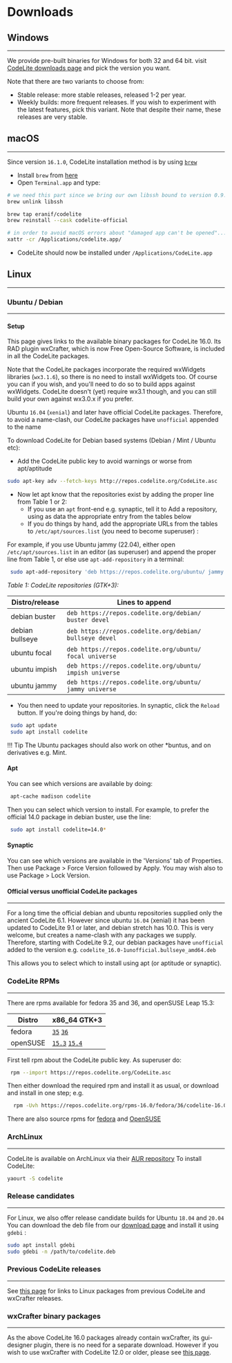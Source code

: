 # Downloads

## Windows
---

We provide pre-built binaries for Windows for both 32 and 64 bit.
visit [CodeLite downloads page][1] and pick the version you want.

Note that there are two variants to choose from:

- Stable release: more stable releases, released 1-2 per year.
- Weekly builds: more frequent releases.
   If you wish to experiment with the latest features, pick this variant.
  Note that despite their name, these releases are very stable.

## macOS
---

Since version `16.1.0`, CodeLite installation method is by using [`brew`][9]

- Install `brew` from [here][9]
- Open `Terminal.app` and type:

```bash
# we need this part since we bring our own libssh bound to version 0.9.6
brew unlink libssh

brew tap eranif/codelite
brew reinstall --cask codelite-official

# in order to avoid macOS errors about "damaged app can't be opened"...
xattr -cr /Applications/codelite.app/
```

- CodeLite should now be installed under `/Applications/CodeLite.app`

## Linux
---

### Ubuntu / Debian
---

#### Setup

This page gives links to the available binary packages for CodeLite 16.0. Its RAD plugin wxCrafter, which is now Free Open-Source Software,
is included in all the CodeLite packages.

Note that the CodeLite packages incorporate the required wxWidgets libraries (`wx3.1.6`), so there is no need to install wxWidgets too.
Of course you can if you wish, and you'll need to do so to build apps against wxWidgets.
CodeLite doesn't (yet) require wx3.1 though, and you can still build your own against wx3.0.x if you prefer.

Ubuntu `16.04` (`xenial`) and later have official CodeLite packages. Therefore, to avoid a name-clash, our CodeLite packages have `unofficial` appended to the name

To download CodeLite for Debian based systems (Debian / Mint / Ubuntu etc):

- Add the CodeLite public key to avoid warnings or worse from apt/aptitude

```bash
sudo apt-key adv --fetch-keys http://repos.codelite.org/CodeLite.asc
```

- Now let apt know that the repositories exist by adding the proper line from Table 1 or 2:
    - If you use an `apt` front-end e.g. synaptic, tell it to Add a repository, using as data the appropriate entry from the tables below
    - If you do things by hand, add the appropriate URLs from the tables to `/etc/apt/sources.list` (you need to become superuser) :

For example, if you use Ubuntu jammy (22.04), either open `/etc/apt/sources.list` in an editor (as superuser) and append the proper line
from Table 1, or else use `apt-add-repository` in a terminal:

```bash
 sudo apt-add-repository 'deb https://repos.codelite.org/ubuntu/ jammy universe'
```

*Table 1: CodeLite repositories (GTK+3):*

Distro/release 	| Lines to append
----------------|---------------------------
debian buster 	| `deb https://repos.codelite.org/debian/ buster devel`
debian bullseye	| `deb https://repos.codelite.org/debian/ bullseye devel`
ubuntu focal 	| `deb https://repos.codelite.org/ubuntu/ focal universe`
ubuntu impish |	`deb https://repos.codelite.org/ubuntu/ impish universe`
ubuntu jammy |	`deb https://repos.codelite.org/ubuntu/ jammy universe`

- You then need to update your repositories. In synaptic, click the `Reload` button. If you're doing things by hand, do:

```bash
 sudo apt update
 sudo apt install codelite
```

!!! Tip
    The Ubuntu packages should also work on other *buntus, and on derivatives e.g. Mint.

#### Apt

You can see which versions are available by doing:

```bash
 apt-cache madison codelite
```

Then you can select which version to install. For example, to prefer the official 14.0 package in debian buster, use the line:

```bash
 sudo apt install codelite=14.0*
```

#### Synaptic

You can see which versions are available in the 'Versions' tab of Properties. Then use Package > Force Version followed by Apply.
You may wish also to use Package > Lock Version.

#### Official versus unofficial CodeLite packages
---

For a long time the official debian and ubuntu repositories supplied only the ancient CodeLite 6.1. However since ubuntu `16.04` (xenial) it has been updated to
CodeLite 9.1 or later, and debian stretch has 10.0. This is very welcome, but creates a name-clash with any packages we supply.
Therefore, starting with CodeLite 9.2, our debian packages have `unofficial` added to the version e.g. `codelite_16.0-1unofficial.bullseye_amd64.deb`

This allows you to select which to install using apt (or aptitude or synaptic).

### CodeLite RPMs
---

There are rpms available for fedora 35 and 36, and openSUSE Leap 15.3:

Distro	| x86_64 GTK+3
--------|----------------
fedora	| [`35`][5] [`36`][6]
openSUSE |	[`15.3`][7] [`15.4`][8]


First tell rpm about the CodeLite public key. As superuser do:

```bash
 rpm --import https://repos.codelite.org/CodeLite.asc
 ```
Then either download the required rpm and install it as usual, or download and install in one step; e.g.
```bash
  rpm -Uvh https://repos.codelite.org/rpms-16.0/fedora/36/codelite-16.0-1.fc36.x86_64.rpm
```
There are also source rpms for [fedora][2] and [OpenSUSE][3]

### ArchLinux
---

CodeLite is available on ArchLinux via their [AUR repository][4]
To install CodeLite:

```bash
yaourt -S codelite
```

### Release candidates
---

For Linux, we also offer release candidate builds for Ubuntu `18.04` and `20.04`
You can download the deb file from our [download page][1] and install it using `gdebi` :

```bash
sudo apt install gdebi
sudo gdebi -n /path/to/codelite.deb
```

### Previous CodeLite releases
---

See [this page](./oldDownloads/Repositories15.md) for links to Linux packages from previous CodeLite and wxCrafter releases.

### wxCrafter binary packages
---

As the above CodeLite 16.0 packages already contain wxCrafter, its gui-designer plugin, there is no need for a separate download. However if you wish to use wxCrafter with CodeLite 12.0 or older, please see [this page](./oldDownloads/Repositories12.md).

[1]: https://downloads.codelite.org
[2]: https://repos.codelite.org/rpms-16.0/fedora/codelite-16.0-2.fc.src.rpm
[3]: https://repos.codelite.org/rpms-16.0/suse/codelite-16.0-1.suse.src.rpm
[4]: https://aur.archlinux.org/packages/codelite/
[5]: https://repos.codelite.org/rpms-16.0/fedora/35/codelite-16.0-1.fc35.x86_64.rpm
[6]: https://repos.codelite.org/rpms-16.0/fedora/36/codelite-16.0-1.fc36.x86_64.rpm
[7]: https://repos.codelite.org/rpms-16.0/suse/15.3/codelite-16.0-1.suse.x86_64.rpm
[8]: https://repos.codelite.org/rpms-16.0/suse/15.4/codelite-16.0-1.suse.x86_64.rpm
[9]: https://brew.sh
